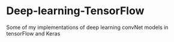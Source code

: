 # Deep-learning-TensorFlow
Some of my implementations of deep learning convNet models in tensorFlow and Keras
